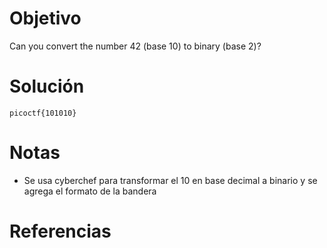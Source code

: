 # Objetivo
Can you convert the number 42 (base 10) to binary (base 2)?

# Solución
```
picoctf{101010}
```

# Notas
- Se usa cyberchef para transformar el 10 en base decimal a binario y se agrega el formato de la bandera

# Referencias